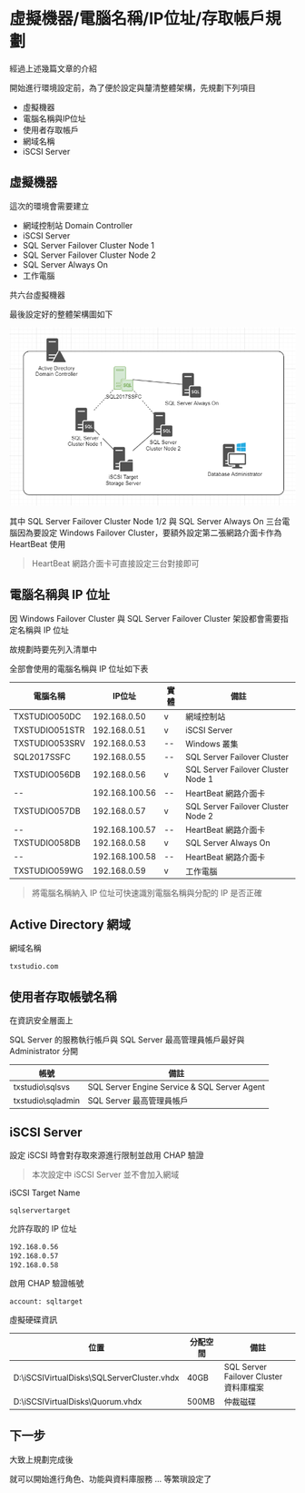 
# 虛擬機器/電腦名稱/IP位址/存取帳戶規劃

經過上述幾篇文章的介紹

開始進行環境設定前，為了便於設定與釐清整體架構，先規劃下列項目

- 虛擬機器
- 電腦名稱與IP位址
- 使用者存取帳戶
- 網域名稱
- iSCSI Server

## 虛擬機器

這次的環境會需要建立

- 網域控制站 Domain Controller
- iSCSI Server
- SQL Server Failover Cluster Node 1
- SQL Server Failover Cluster Node 2
- SQL Server Always On
- 工作電腦

共六台虛擬機器

最後設定好的整體架構圖如下

![](https://raw.githubusercontent.com/txstudio/2020-12th-ironman/master/images/05/architechture.gif)

其中 SQL Server Failover Cluster Node 1/2 與 SQL Server Always On 三台電腦因為要設定 Windows Failover Cluster，要額外設定第二張網路介面卡作為 HeartBeat 使用

> HeartBeat 網路介面卡可直接設定三台對接即可

## 電腦名稱與 IP 位址

因 Windows Failover Cluster 與 SQL Server Failover Cluster 架設都會需要指定名稱與 IP 位址

故規劃時要先列入清單中

全部會使用的電腦名稱與 IP 位址如下表

|電腦名稱|IP位址|實體|備註|
|--|--|--|--|
|TXSTUDIO050DC|192.168.0.50|v|網域控制站|
|TXSTUDIO051STR|192.168.0.51|v|iSCSI Server|
|TXSTUDIO053SRV|192.168.0.53|--|Windows 叢集
|SQL2017SSFC|192.168.0.55|--|SQL Server Failover Cluster
|TXSTUDIO056DB|192.168.0.56|v|SQL Server Failover Cluster Node 1|
|--|192.168.100.56|--|HeartBeat 網路介面卡|
|TXSTUDIO057DB|192.168.0.57|v|SQL Server Failover Cluster Node 2|
|--|192.168.100.57|--|HeartBeat 網路介面卡|
|TXSTUDIO058DB|192.168.0.58|v|SQL Server Always On|
|--|192.168.100.58|--|HeartBeat 網路介面卡|
|TXSTUDIO059WG|192.168.0.59|v|工作電腦|

> 將電腦名稱納入 IP 位址可快速識別電腦名稱與分配的 IP 是否正確

## Active Directory 網域

網域名稱

```
txstudio.com
```

## 使用者存取帳號名稱

在資訊安全層面上

SQL Server 的服務執行帳戶與 SQL Server 最高管理員帳戶最好與 Administrator 分開

|帳號|備註|
|--|--|
|txstudio\sqlsvs|SQL Server Engine Service & SQL Server Agent|
|txstudio\sqladmin|SQL Server 最高管理員帳戶|

## iSCSI Server 

設定 iSCSI 時會對存取來源進行限制並啟用 CHAP 驗證

> 本次設定中 iSCSI Server 並不會加入網域

iSCSI Target Name

```
sqlservertarget
```

允許存取的 IP 位址

```
192.168.0.56
192.168.0.57
192.168.0.58
```

啟用 CHAP 驗證帳號

```
account: sqltarget
```

虛擬硬碟資訊

|位置|分配空間|備註|
|--|--|--|
|D:\iSCSIVirtualDisks\SQLServerCluster.vhdx|40GB|SQL Server Failover Cluster 資料庫檔案|
|D:\iSCSIVirtualDisks\Quorum.vhdx|500MB|仲裁磁碟|

## 下一步

大致上規劃完成後

就可以開始進行角色、功能與資料庫服務 ... 等繁瑣設定了